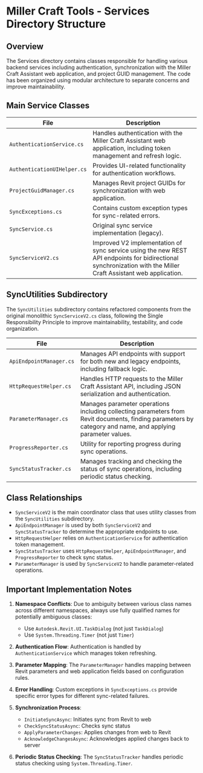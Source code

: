 # Miller Craft Tools - Services Directory Structure

## Overview

The Services directory contains classes responsible for handling various backend services including authentication, synchronization with the Miller Craft Assistant web application, and project GUID management. The code has been organized using modular architecture to separate concerns and improve maintainability.

## Main Service Classes

| File | Description |
|------|-------------|
| `AuthenticationService.cs` | Handles authentication with the Miller Craft Assistant web application, including token management and refresh logic. |
| `AuthenticationUIHelper.cs` | Provides UI-related functionality for authentication workflows. |
| `ProjectGuidManager.cs` | Manages Revit project GUIDs for synchronization with web application. |
| `SyncExceptions.cs` | Contains custom exception types for sync-related errors. |
| `SyncService.cs` | Original sync service implementation (legacy). |
| `SyncServiceV2.cs` | Improved V2 implementation of sync service using the new REST API endpoints for bidirectional synchronization with the Miller Craft Assistant web application. |

## SyncUtilities Subdirectory

The `SyncUtilities` subdirectory contains refactored components from the original monolithic `SyncServiceV2.cs` class, following the Single Responsibility Principle to improve maintainability, testability, and code organization.

| File | Description |
|------|-------------|
| `ApiEndpointManager.cs` | Manages API endpoints with support for both new and legacy endpoints, including fallback logic. |
| `HttpRequestHelper.cs` | Handles HTTP requests to the Miller Craft Assistant API, including JSON serialization and authentication. |
| `ParameterManager.cs` | Manages parameter operations including collecting parameters from Revit documents, finding parameters by category and name, and applying parameter values. |
| `ProgressReporter.cs` | Utility for reporting progress during sync operations. |
| `SyncStatusTracker.cs` | Manages tracking and checking the status of sync operations, including periodic status checking. |

## Class Relationships

- `SyncServiceV2` is the main coordinator class that uses utility classes from the `SyncUtilities` subdirectory.
- `ApiEndpointManager` is used by both `SyncServiceV2` and `SyncStatusTracker` to determine the appropriate endpoints to use.
- `HttpRequestHelper` relies on `AuthenticationService` for authentication token management.
- `SyncStatusTracker` uses `HttpRequestHelper`, `ApiEndpointManager`, and `ProgressReporter` to check sync status.
- `ParameterManager` is used by `SyncServiceV2` to handle parameter-related operations.

## Important Implementation Notes

1. **Namespace Conflicts**: Due to ambiguity between various class names across different namespaces, always use fully qualified names for potentially ambiguous classes:
   - Use `Autodesk.Revit.UI.TaskDialog` (not just `TaskDialog`)
   - Use `System.Threading.Timer` (not just `Timer`)

2. **Authentication Flow**: Authentication is handled by `AuthenticationService` which manages token refreshing.

3. **Parameter Mapping**: The `ParameterManager` handles mapping between Revit parameters and web application fields based on configuration rules.

4. **Error Handling**: Custom exceptions in `SyncExceptions.cs` provide specific error types for different sync-related failures.

5. **Synchronization Process**:
   - `InitiateSyncAsync`: Initiates sync from Revit to web
   - `CheckSyncStatusAsync`: Checks sync status
   - `ApplyParameterChanges`: Applies changes from web to Revit
   - `AcknowledgeChangesAsync`: Acknowledges applied changes back to server

6. **Periodic Status Checking**: The `SyncStatusTracker` handles periodic status checking using `System.Threading.Timer`.
